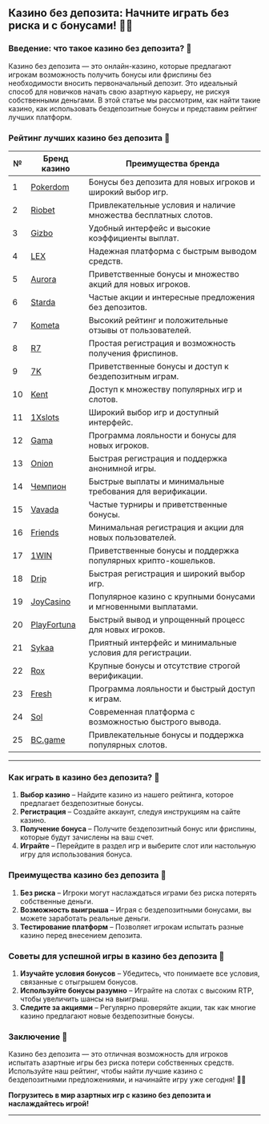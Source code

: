 ## Казино без депозита: Начните играть без риска и с бонусами! 🎉💸

### Введение: что такое казино без депозита? 🎯

Казино без депозита — это онлайн-казино, которые предлагают игрокам возможность получить бонусы или фриспины без необходимости вносить первоначальный депозит. Это идеальный способ для новичков начать свою азартную карьеру, не рискуя собственными деньгами. В этой статье мы рассмотрим, как найти такие казино, как использовать бездепозитные бонусы и представим рейтинг лучших платформ.

### Рейтинг лучших казино без депозита 🏅

| №  | Бренд казино  | Преимущества бренда                                            |
|----|---------------|---------------------------------------------------------------|
| 1  | [Pokerdom](https://brandplay.link/4k77v2yx) | Бонусы без депозита для новых игроков и широкий выбор игр.   |
| 2  | [Riobet](https://brandplay.link/7xBLTPyj) | Привлекательные условия и наличие множества бесплатных слотов.|
| 3  | [Gizbo](https://brandplay.link/bprXw4YV) | Удобный интерфейс и высокие коэффициенты выплат.             |
| 4  | [LEX](https://brandplay.link/zW4hdDFV) | Надежная платформа с быстрым выводом средств.                |
| 5  | [Aurora](https://10trafic-stat2.com/click/668546556bcc6313411604bd/6766/13032/subaccount) | Приветственные бонусы и множество акций для новых игроков.   |
| 6  | [Starda](https://brandplay.link/fB7xwRFL) | Частые акции и интересные предложения без депозитов.          |
| 7  | [Kometa](https://brandplay.link/8ZymQJV8) | Высокий рейтинг и положительные отзывы от пользователей.      |
| 8  | [R7](https://brandplay.link/bMd3Yjsw) | Простая регистрация и возможность получения фриспинов.      |
| 9  | [7K](https://brandplay.link/BvQyFShp) | Приветственные бонусы и доступ к бездепозитным играм.       |
| 10 | [Kent](https://brandplay.link/Fv2WP3js) | Доступ к множеству популярных игр и слотов.                 |
| 11 | [1Xslots](https://brandplay.link/hSB1khtr) | Широкий выбор игр и доступный интерфейс.                     |
| 12 | [Gama](https://brandplay.link/j6NMKsDz) | Программа лояльности и бонусы для новых игроков.              |
| 13 | [Onion](https://brandplay.link/zBGRVpQ9) | Быстрая регистрация и поддержка анонимной игры.              |
| 14 | [Чемпион](https://temon-gter.cfd/go/lRq?p80412p304504pcc44t17455) | Быстрые выплаты и минимальные требования для верификации.    |
| 15 | [Vavada](https://vavadapartner.pro/?promo=ea5c9275-6854-4505-94fc-95ab18221945-linkb2) | Частые турниры и приветственные бонусы.                      |
| 16 | [Friends](https://gofriends.vc/linkb2) | Минимальная регистрация и акции для новых пользователей.      |
| 17 | [1WIN](https://brandplay.link/smXVpBbG) | Приветственные бонусы и поддержка популярных крипто-кошельков. |
| 18 | [Drip](https://drp-ircp01.com/c07e6a3db) | Быстрая регистрация и широкий выбор игр.                     |
| 19 | [JoyCasino](https://rpc30.call2me.pro/?/ru/registration?apkpop=0&partner=p24970p3291217pc98f) | Популярное казино с крупными бонусами и мгновенными выплатами. |
| 20 | [PlayFortuna](https://fortunapromo.net/alt/playfortuna/registration?0dc4a9362a71feb7e3f165fb8e766f70) | Быстрый вывод и упрощенный процесс для новых игроков.       |
| 21 | [Sykaa](https://s-two-way.com/?source=linkb2&pid=30697) | Приятный интерфейс и минимальные условия для регистрации.     |
| 22 | [Rox](https://rox-pvwfpjgcxe.com/cb1ee18a5) | Крупные бонусы и отсутствие строгой верификации.              |
| 23 | [Fresh](https://fresh-eumwkxwao.com/c3f7b485d) | Программа лояльности и быстрый доступ к играм.                |
| 24 | [Sol](https://sol-mmtdzfbaco.com/cb2415bca) | Современная платформа с возможностью быстрого вывода.         |
| 25 | [BC.game](https://partnerbcgame.com/dcc53d441) | Привлекательные бонусы и поддержка популярных слотов.         |

---

### Как играть в казино без депозита? 🎲

1. **Выбор казино** – Найдите казино из нашего рейтинга, которое предлагает бездепозитные бонусы.
2. **Регистрация** – Создайте аккаунт, следуя инструкциям на сайте казино.
3. **Получение бонуса** – Получите бездепозитный бонус или фриспины, которые будут зачислены на ваш счет.
4. **Играйте** – Перейдите в раздел игр и выберите слот или настольную игру для использования бонуса.

### Преимущества казино без депозита 🎉

1. **Без риска** – Игроки могут наслаждаться играми без риска потерять собственные деньги.
2. **Возможность выигрыша** – Играя с бездепозитными бонусами, вы можете заработать реальные деньги.
3. **Тестирование платформ** – Позволяет игрокам испытать разные казино перед внесением депозита.

### Советы для успешной игры в казино без депозита 🎯

1. **Изучайте условия бонусов** – Убедитесь, что понимаете все условия, связанные с отыгрышем бонусов.
2. **Используйте бонусы разумно** – Играйте на слотах с высоким RTP, чтобы увеличить шансы на выигрыш.
3. **Следите за акциями** – Регулярно проверяйте акции, так как многие казино предлагают новые бездепозитные бонусы.

### Заключение 📝

Казино без депозита — это отличная возможность для игроков испытать азартные игры без риска потери собственных средств. Используйте наш рейтинг, чтобы найти лучшие казино с бездепозитными предложениями, и начинайте игру уже сегодня! 🎰💵

**Погрузитесь в мир азартных игр с казино без депозита и наслаждайтесь игрой!**

---
